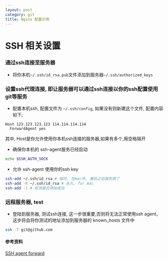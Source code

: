 ```yaml
---
layout: post
category: git
title: Nginx 配置示例
---
```


# SSH 相关设置

### 通过ssh连接至服务器

- 将你本机`~/.ssh/id_rsa.pub`文件添加到服务器`~/.ssh/authorized_keys`

### 设置ssh代理连接, 即让服务器可以通过ssh连接以你的ssh配置使用git等服务

- 配置本机ssh, 配置文件为 `~/.ssh/config`, 如果没有则新建这个文件, 配置内容如下;

```
Host 123.123.123.123 114.114.114.114
  ForwardAgent yes
```

其中, Host是你允许使用你本机ssh连接的服务器,如果有多个,用空格隔开

* 确保你本机的 ssh-agent服务已经启动

```bash
echo $SSH_AUTH_SOCK
```

* 允许 ssh-agent 使用你的ssh key

```bash
ssh-add ~/.ssh/id_rsa # 临时, 在mac中, 重启之后就失效了
ssh-add -K ~/.ssh/id_rsa # 永久, for mac
ssh-add -l # 检测是否添加成功
```

### 远程服务器, test

* 登陆到服务器, 测试ssh连接, 这一步很重要,否则将无法正常使用ssh agent，这步将会将你测试的地址添加到服务器的 known_hosts 文件中

```bash
ssh -T git@github.com
```

#### 参考资料

[SSH agent forward](https://developer.github.com/guides/using-ssh-agent-forwarding/)
